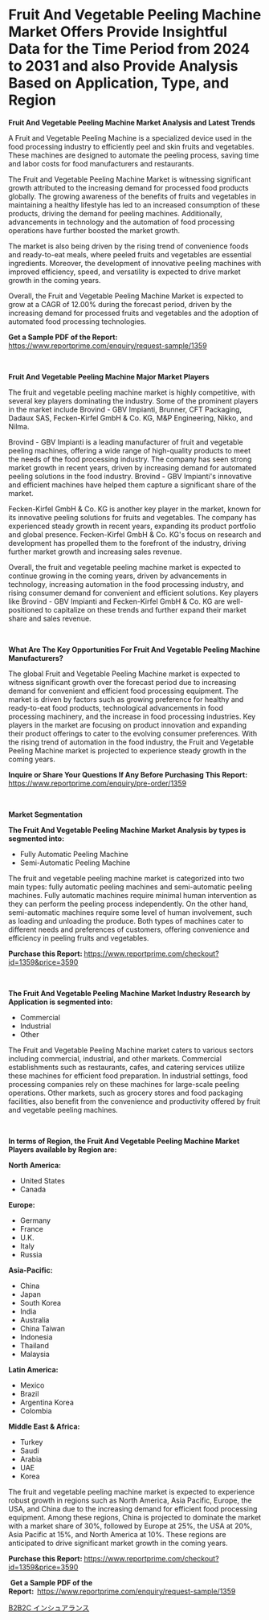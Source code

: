 <p><h1>Fruit And Vegetable Peeling Machine Market Offers Provide Insightful Data for the Time Period from 2024 to 2031 and also Provide Analysis Based on Application, Type, and Region</h1></p><p><strong>Fruit And Vegetable Peeling Machine Market Analysis and Latest Trends</strong></p>
<p><p>A Fruit and Vegetable Peeling Machine is a specialized device used in the food processing industry to efficiently peel and skin fruits and vegetables. These machines are designed to automate the peeling process, saving time and labor costs for food manufacturers and restaurants.</p><p>The Fruit and Vegetable Peeling Machine Market is witnessing significant growth attributed to the increasing demand for processed food products globally. The growing awareness of the benefits of fruits and vegetables in maintaining a healthy lifestyle has led to an increased consumption of these products, driving the demand for peeling machines. Additionally, advancements in technology and the automation of food processing operations have further boosted the market growth.</p><p>The market is also being driven by the rising trend of convenience foods and ready-to-eat meals, where peeled fruits and vegetables are essential ingredients. Moreover, the development of innovative peeling machines with improved efficiency, speed, and versatility is expected to drive market growth in the coming years.</p><p>Overall, the Fruit and Vegetable Peeling Machine Market is expected to grow at a CAGR of 12.00% during the forecast period, driven by the increasing demand for processed fruits and vegetables and the adoption of automated food processing technologies.</p></p>
<p><strong>Get a Sample PDF of the Report:&nbsp;</strong> <a href="https://www.reportprime.com/enquiry/request-sample/1359">https://www.reportprime.com/enquiry/request-sample/1359</a></p>
<p>&nbsp;</p>
<p><strong>Fruit And Vegetable Peeling Machine Major Market Players</strong></p>
<p><p>The fruit and vegetable peeling machine market is highly competitive, with several key players dominating the industry. Some of the prominent players in the market include Brovind - GBV Impianti, Brunner, CFT Packaging, Dadaux SAS, Fecken-Kirfel GmbH & Co. KG, M&P Engineering, Nikko, and Nilma.</p><p>Brovind - GBV Impianti is a leading manufacturer of fruit and vegetable peeling machines, offering a wide range of high-quality products to meet the needs of the food processing industry. The company has seen strong market growth in recent years, driven by increasing demand for automated peeling solutions in the food industry. Brovind - GBV Impianti's innovative and efficient machines have helped them capture a significant share of the market.</p><p>Fecken-Kirfel GmbH & Co. KG is another key player in the market, known for its innovative peeling solutions for fruits and vegetables. The company has experienced steady growth in recent years, expanding its product portfolio and global presence. Fecken-Kirfel GmbH & Co. KG's focus on research and development has propelled them to the forefront of the industry, driving further market growth and increasing sales revenue.</p><p>Overall, the fruit and vegetable peeling machine market is expected to continue growing in the coming years, driven by advancements in technology, increasing automation in the food processing industry, and rising consumer demand for convenient and efficient solutions. Key players like Brovind - GBV Impianti and Fecken-Kirfel GmbH & Co. KG are well-positioned to capitalize on these trends and further expand their market share and sales revenue.</p></p>
<p>&nbsp;</p>
<p><strong>What Are The Key Opportunities For Fruit And Vegetable Peeling Machine Manufacturers?</strong></p>
<p><p>The global Fruit and Vegetable Peeling Machine market is expected to witness significant growth over the forecast period due to increasing demand for convenient and efficient food processing equipment. The market is driven by factors such as growing preference for healthy and ready-to-eat food products, technological advancements in food processing machinery, and the increase in food processing industries. Key players in the market are focusing on product innovation and expanding their product offerings to cater to the evolving consumer preferences. With the rising trend of automation in the food industry, the Fruit and Vegetable Peeling Machine market is projected to experience steady growth in the coming years.</p></p>
<p><strong>Inquire or Share Your Questions If Any Before Purchasing This Report:</strong> <a href="https://www.reportprime.com/enquiry/pre-order/1359">https://www.reportprime.com/enquiry/pre-order/1359</a></p>
<p>&nbsp;</p>
<p><strong>Market Segmentation</strong></p>
<p><strong>The Fruit And Vegetable Peeling Machine Market Analysis by types is segmented into:</strong></p>
<p><ul><li>Fully Automatic Peeling Machine</li><li>Semi-Automatic Peeling Machine</li></ul></p>
<p><p>The fruit and vegetable peeling machine market is categorized into two main types: fully automatic peeling machines and semi-automatic peeling machines. Fully automatic machines require minimal human intervention as they can perform the peeling process independently. On the other hand, semi-automatic machines require some level of human involvement, such as loading and unloading the produce. Both types of machines cater to different needs and preferences of customers, offering convenience and efficiency in peeling fruits and vegetables.</p></p>
<p><strong>Purchase this Report:&nbsp;</strong><a href="https://www.reportprime.com/checkout?id=1359&price=3590">https://www.reportprime.com/checkout?id=1359&price=3590</a></p>
<p>&nbsp;</p>
<p><strong>The Fruit And Vegetable Peeling Machine Market Industry Research by Application is segmented into:</strong></p>
<p><ul><li>Commercial</li><li>Industrial</li><li>Other</li></ul></p>
<p><p>The Fruit and Vegetable Peeling Machine market caters to various sectors including commercial, industrial, and other markets. Commercial establishments such as restaurants, cafes, and catering services utilize these machines for efficient food preparation. In industrial settings, food processing companies rely on these machines for large-scale peeling operations. Other markets, such as grocery stores and food packaging facilities, also benefit from the convenience and productivity offered by fruit and vegetable peeling machines.</p></p>
<p>&nbsp;</p>
<p><strong>In terms of Region, the Fruit And Vegetable Peeling Machine Market Players available by Region are:</strong></p>
<p>
    <p> <strong> North America: </strong>
        <ul>
            <li>United States</li>
            <li>Canada</li>
        </ul>
        </p> 
    <p> <strong> Europe: </strong>
        <ul>
            <li>Germany</li>
            <li>France</li>
            <li>U.K.</li>
            <li>Italy</li>
            <li>Russia</li>
        </ul>
        </p> 
    <p> <strong> Asia-Pacific: </strong>
        <ul>
            <li>China</li>
            <li>Japan</li>
            <li>South Korea</li>
            <li>India</li>
            <li>Australia</li>
            <li>China Taiwan</li>
            <li>Indonesia</li>
            <li>Thailand</li>
            <li>Malaysia</li>
        </ul>
        </p> 
    <p> <strong> Latin America: </strong>
        <ul>
            <li>Mexico</li>
            <li>Brazil</li>
            <li>Argentina Korea</li>
            <li>Colombia</li>
        </ul>
        </p> 
    <p> <strong> Middle East & Africa: </strong>
        <ul>
            <li>Turkey</li>
            <li>Saudi</li>
            <li>Arabia</li>
            <li>UAE</li>
            <li>Korea</li>
        </ul>
    </p>
    </p>
<p><p>The fruit and vegetable peeling machine market is expected to experience robust growth in regions such as North America, Asia Pacific, Europe, the USA, and China due to the increasing demand for efficient food processing equipment. Among these regions, China is projected to dominate the market with a market share of 30%, followed by Europe at 25%, the USA at 20%, Asia Pacific at 15%, and North America at 10%. These regions are anticipated to drive significant market growth in the coming years.</p></p>
<p><strong>Purchase this Report: </strong><a href="https://www.reportprime.com/checkout?id=1359&price=3590">https://www.reportprime.com/checkout?id=1359&price=3590</a></p>
<p>&nbsp;<strong>Get a Sample PDF of the Report:&nbsp;&nbsp;</strong><a href="https://www.reportprime.com/enquiry/request-sample/1359">https://www.reportprime.com/enquiry/request-sample/1359</a></p>
<p><strong></strong></p>
<p><p><a href="https://github.com/ppmazlotr77499/Market-Research-Report-List-1/blob/main/35228269341.md">B2B2C インシュアランス</a></p></p>